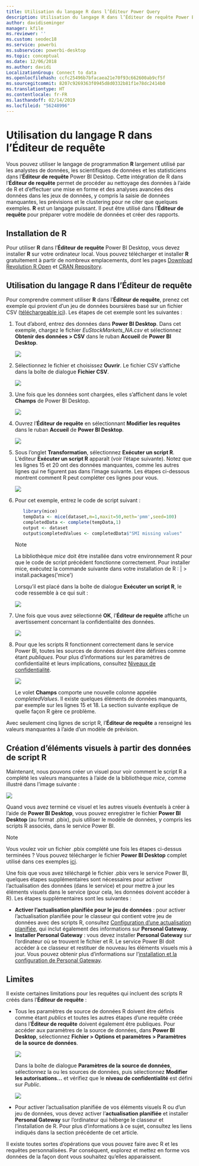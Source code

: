 ```yaml
---
title: Utilisation du langage R dans l’Éditeur Power Query
description: Utilisation du langage R dans l’Éditeur de requête Power BI Desktop pour les analyses avancées
author: davidiseminger
manager: kfile
ms.reviewer: ''
ms.custom: seodec18
ms.service: powerbi
ms.subservice: powerbi-desktop
ms.topic: conceptual
ms.date: 12/06/2018
ms.author: davidi
LocalizationGroup: Connect to data
ms.openlocfilehash: ccfc25496b7bfacaea21e70f93c662600ab9cf5f
ms.sourcegitcommit: 8207c9269363f0945d8d0332b81f1e78dc2414b0
ms.translationtype: HT
ms.contentlocale: fr-FR
ms.lasthandoff: 02/14/2019
ms.locfileid: "56248996"
---
```

# <a name="using-r-in-query-editor"></a>Utilisation du langage R dans l’Éditeur de requête
Vous pouvez utiliser le langage de programmation **R** largement utilisé par les analystes de données, les scientifiques de données et les statisticiens dans l’**Éditeur de requête** Power BI Desktop. Cette intégration de R dans l’**Éditeur de requête** permet de procéder au nettoyage des données à l’aide de R et d’effectuer une mise en forme et des analyses avancées des données dans les jeux de données, y compris la saisie de données manquantes, les prévisions et le clustering pour ne citer que quelques exemples. **R** est un langage puissant. Il peut être utilisé dans l’**Éditeur de requête** pour préparer votre modèle de données et créer des rapports.

## <a name="installing-r"></a>Installation de R
Pour utiliser **R** dans l’**Éditeur de requête** Power BI Desktop, vous devez installer **R** sur votre ordinateur local. Vous pouvez télécharger et installer **R** gratuitement à partir de nombreux emplacements, dont les pages [Download Revolution R Open](https://mran.revolutionanalytics.com/download/) et [CRAN Repository](https://cran.r-project.org/bin/windows/base/).

## <a name="using-r-in-query-editor"></a>Utilisation du langage R dans l’Éditeur de requête
Pour comprendre comment utiliser **R** dans l’**Éditeur de requête**, prenez cet exemple qui provient d’un jeu de données boursières basé sur un fichier CSV ([téléchargeable ici](http://download.microsoft.com/download/F/8/A/F8AA9DC9-8545-4AAE-9305-27AD1D01DC03/EuStockMarkets_NA.csv)). Les étapes de cet exemple sont les suivantes :

1. Tout d’abord, entrez des données dans **Power BI Desktop**. Dans cet exemple, chargez le fichier *EuStockMarkets_NA.csv* et sélectionnez **Obtenir des données > CSV** dans le ruban **Accueil** de **Power BI Desktop**.

   ![](media/desktop-r-in-query-editor/r-in-query-editor_1.png)
2. Sélectionnez le fichier et choisissez **Ouvrir**. Le fichier CSV s’affiche dans la boîte de dialogue **Fichier CSV**.

   ![](media/desktop-r-in-query-editor/r-in-query-editor_2.png)
3. Une fois que les données sont chargées, elles s’affichent dans le volet **Champs** de Power BI Desktop.

   ![](media/desktop-r-in-query-editor/r-in-query-editor_3.png)
4. Ouvrez l’**Éditeur de requête** en sélectionnant **Modifier les requêtes** dans le ruban **Accueil** de **Power BI Desktop**.

   ![](media/desktop-r-in-query-editor/r-in-query-editor_4.png)
5. Sous l’onglet **Transformation**, sélectionnez **Exécuter un script R**. L’éditeur **Exécuter un script R** apparaît (voir l’étape suivante). Notez que les lignes 15 et 20 ont des données manquantes, comme les autres lignes qui ne figurent pas dans l’image suivante. Les étapes ci-dessous montrent comment R peut compléter ces lignes pour vous.

   ![](media/desktop-r-in-query-editor/r-in-query-editor_5d.png)
6. Pour cet exemple, entrez le code de script suivant :

    ```r
       library(mice)
       tempData <- mice(dataset,m=1,maxit=50,meth='pmm',seed=100)
       completedData <- complete(tempData,1)
       output <- dataset
       output$completedValues <- completedData$"SMI missing values"
    ```

   > [!NOTE]
   > La bibliothèque *mice* doit être installée dans votre environnement R pour que le code de script précédent fonctionne correctement. Pour installer mice, exécutez la commande suivante dans votre installation de R : |      > install.packages('mice')
   > 
   > 

   Lorsqu’il est placé dans la boîte de dialogue **Exécuter un script R**, le code ressemble à ce qui suit :

   ![](media/desktop-r-in-query-editor/r-in-query-editor_5b.png)
7. Une fois que vous avez sélectionné **OK**, l’**Éditeur de requête** affiche un avertissement concernant la confidentialité des données.

   ![](media/desktop-r-in-query-editor/r-in-query-editor_6.png)
8. Pour que les scripts R fonctionnent correctement dans le service Power BI, toutes les sources de données doivent être définies comme étant *publiques*. Pour plus d’informations sur les paramètres de confidentialité et leurs implications, consultez [Niveaux de confidentialité](desktop-privacy-levels.md).

   ![](media/desktop-r-in-query-editor/r-in-query-editor_7.png)

   Le volet **Champs** comporte une nouvelle colonne appelée *completedValues*. Il existe quelques éléments de données manquants, par exemple sur les lignes 15 et 18. La section suivante explique de quelle façon R gère ce problème.


Avec seulement cinq lignes de script R, l’**Éditeur de requête** a renseigné les valeurs manquantes à l’aide d’un modèle de prévision.

## <a name="creating-visuals-from-r-script-data"></a>Création d’éléments visuels à partir des données de script R
Maintenant, nous pouvons créer un visuel pour voir comment le script R a complété les valeurs manquantes à l’aide de la bibliothèque *mice*, comme illustré dans l’image suivante :

![](media/desktop-r-in-query-editor/r-in-query-editor_8a.png)

Quand vous avez terminé ce visuel et les autres visuels éventuels à créer à l’aide de **Power BI Desktop**, vous pouvez enregistrer le fichier **Power BI Desktop** (au format .pbix), puis utiliser le modèle de données, y compris les scripts R associés, dans le service Power BI.

> [!NOTE]
> Vous voulez voir un fichier .pbix complété une fois les étapes ci-dessus terminées ? Vous pouvez télécharger le fichier **Power BI Desktop** complet utilisé dans ces exemples [ici](http://download.microsoft.com/download/F/8/A/F8AA9DC9-8545-4AAE-9305-27AD1D01DC03/Complete%20Values%20with%20R%20in%20PQ.pbix).

Une fois que vous avez téléchargé le fichier .pbix vers le service Power BI, quelques étapes supplémentaires sont nécessaires pour activer l’actualisation des données (dans le service) et pour mettre à jour les éléments visuels dans le service (pour cela, les données doivent accéder à R). Les étapes supplémentaires sont les suivantes :

* **Activer l’actualisation planifiée pour le jeu de données** : pour activer l’actualisation planifiée pour le classeur qui contient votre jeu de données avec des scripts R, consultez [Configuration d’une actualisation planifiée](refresh-scheduled-refresh.md), qui inclut également des informations sur **Personal Gateway**.
* **Installer Personal Gateway** : vous devez installer **Personal Gateway** sur l’ordinateur où se trouvent le fichier et R. Le service Power BI doit accéder à ce classeur et restituer de nouveau les éléments visuels mis à jour. Vous pouvez obtenir plus d’informations sur l’[installation et la configuration de Personal Gateway](service-gateway-personal-mode.md).

## <a name="limitations"></a>Limites
Il existe certaines limitations pour les requêtes qui incluent des scripts R créés dans l’**Éditeur de requête** :

* Tous les paramètres de source de données R doivent être définis comme étant *publics* et toutes les autres étapes d’une requête créée dans l’**Éditeur de requête** doivent également être publiques. Pour accéder aux paramètres de la source de données, dans **Power BI Desktop**, sélectionnez **Fichier > Options et paramètres > Paramètres de la source de données**.

  ![](media/desktop-r-in-query-editor/r-in-query-editor_9.png)

  Dans la boîte de dialogue **Paramètres de la source de données**, sélectionnez la ou les sources de données, puis sélectionnez **Modifier les autorisations...** et vérifiez que le **niveau de confidentialité** est défini sur *Public*.

  ![](media/desktop-r-in-query-editor/r-in-query-editor_10.png)    
* Pour activer l’actualisation planifiée de vos éléments visuels R ou d’un jeu de données, vous devez activer l’**actualisation planifiée** et installer **Personal Gateway** sur l’ordinateur qui héberge le classeur et l’installation de R. Pour plus d’informations à ce sujet, consultez les liens indiqués dans la section précédente de cet article.

Il existe toutes sortes d’opérations que vous pouvez faire avec R et les requêtes personnalisées. Par conséquent, explorez et mettez en forme vos données de la façon dont vous souhaitez qu’elles apparaissent.

